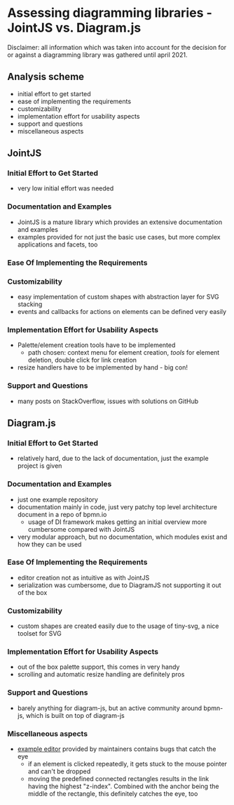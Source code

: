 # Assessing diagramming libraries - JointJS vs. Diagram.js
Disclaimer: all information which was taken into account for the decision for or against a diagramming library was gathered until april 2021.

## Analysis scheme
- initial effort to get started
- ease of implementing the requirements
- customizability
- implementation effort for usability aspects
- support and questions
- miscellaneous aspects

## JointJS
### Initial Effort to Get Started
- very low initial effort was needed
### Documentation and Examples
- JointJS is a mature library which provides an extensive documentation and examples
- examples provided for not just the basic use cases, but more complex applications and facets, too
### Ease Of Implementing the Requirements
### Customizability
- easy implementation of custom shapes with abstraction layer for SVG stacking
- events and callbacks for actions on elements can be defined very easily
### Implementation Effort for Usability Aspects
- Palette/element creation tools have to be implemented
  - path chosen: context menu for element creation, *tools* for element deletion, double click for link creation
- resize handlers have to be implemented by hand - big con!
### Support and Questions
-  many posts on StackOverflow, issues with solutions on GitHub
 

## Diagram.js
### Initial Effort to Get Started
- relatively hard, due to the lack of documentation, just the example project is given
### Documentation and Examples
- just one example repository
- documentation mainly in code, just very patchy top level architecture document in a repo of bpmn.io
  - usage of DI framework makes getting an initial overview more cumbersome compared with JointJS
- very modular approach, but no documentation, which modules exist and how they can be used
### Ease Of Implementing the Requirements
- editor creation not as intuitive as with JointJS
- serialization was cumbersome, due to DiagramJS not supporting it out of the box
### Customizability
- custom shapes are created easily due to the usage of tiny-svg, a nice toolset for SVG
### Implementation Effort for Usability Aspects
- out of the box palette support, this comes in very handy
- scrolling and automatic resize handling are definitely pros
### Support and Questions
- barely anything for diagram-js, but an active community around bpmn-js, which is built on top of diagram-js
### Miscellaneous aspects
- [example editor](https://github.com/bpmn-io/diagram-js-examples) provided by maintainers contains bugs that catch the eye
  - if an element is clicked repeatedly, it gets stuck to the mouse pointer and can't be dropped
  - moving the predefined connected rectangles results in the link having the highest "z-index". Combined with the anchor being the middle of the rectangle, this definitely catches the eye, too
  